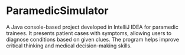 # ParamedicSimulator
A Java console-based project developed in IntelliJ IDEA for paramedic trainees. It presents patient cases with symptoms, allowing users to diagnose conditions based on given clues. The program helps improve critical thinking and medical decision-making skills.
